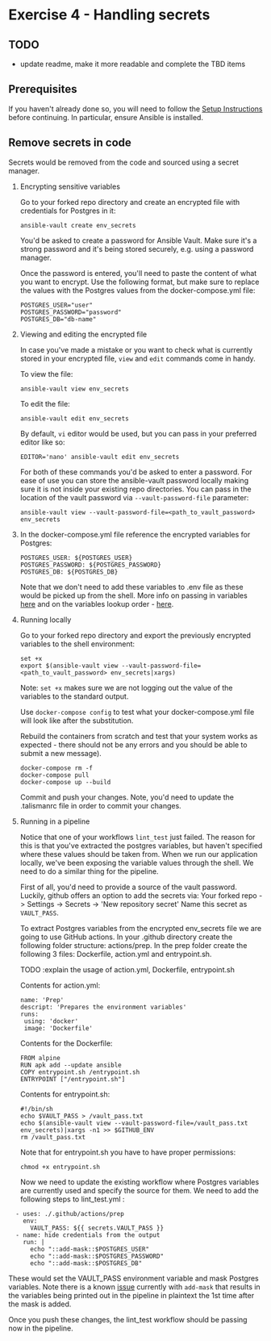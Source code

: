 # Exercise 4 - Handling secrets

## TODO
- update readme, make it more readable and complete the TBD items 

## Prerequisites

If you haven't already done so, you will need to follow the [Setup Instructions](00_setup.md) before
continuing. In particular, ensure Ansible is installed.

## Remove secrets in code

Secrets would be removed from the code and sourced using a secret manager.

1. Encrypting sensitive variables

   Go to your forked repo directory and create an encrypted file with credentials for Postgres in it:
   ```
   ansible-vault create env_secrets
   ```
   You'd be asked to create a password for Ansible Vault. Make sure it's a strong password and it's being stored securely, e.g. using a password manager.
  
   Once the password is entered, you'll need to paste the content of what you want to encrypt. Use the following format, but make sure to replace the values with the Postgres values from the docker-compose.yml file:
   
   ```
   POSTGRES_USER="user"
   POSTGRES_PASSWORD="password"
   POSTGRES_DB="db-name"
   ```
  
1. Viewing and editing the encrypted file

   In case you've made a mistake or you want to check what is currently stored in your encrypted file, `view` and `edit` commands come in handy.

   To view the file:
   ```
   ansible-vault view env_secrets
   ````
   To edit the file:
   ```
   ansible-vault edit env_secrets
   ```  
   
   By default, `vi` editor would be used, but you can pass in your preferred editor like so:

   ```
   EDITOR='nano' ansible-vault edit env_secrets
   ```
  
   For both of these commands you'd be asked to enter a password. For ease of use you can store the ansible-vault password locally making sure it is not inside your existing repo directories. You can pass in the location of the vault password via `--vault-password-file` parameter:

   `ansible-vault view --vault-password-file=<path_to_vault_password> env_secrets`


1. In the docker-compose.yml file reference the encrypted variables for Postgres:
	
   ```
   POSTGRES_USER: ${POSTGRES_USER}
   POSTGRES_PASSWORD: ${POSTGRES_PASSWORD}
   POSTGRES_DB: ${POSTGRES_DB}
   ```   
   Note that we don't need to add these variables to .env file as these would be picked up from the shell. More info on passing in variables [here](https://vsupalov.com/docker-arg-env-variable-guide/) and on the variables lookup order - [here](https://vsupalov.com/override-docker-compose-dot-env/).

1. Running locally

   Go to your forked repo directory and export the previously encrypted variables to the shell environment:
   
   ```
   set +x
   export $(ansible-vault view --vault-password-file=<path_to_vault_password> env_secrets|xargs)
   ```
  
   Note: `set +x` makes sure we are not logging out the value of the variables to the standard output.

   Use `docker-compose config` to test what your docker-compose.yml file will look like after the substitution.

   Rebuild the containers from scratch and test that your system works as expected - there should not be any errors and you should be able to submit a new message).
	
    ```
   docker-compose rm -f
   docker-compose pull  
   docker-compose up --build
   ```
   
   Commit and push your changes. Note, you'd need to update the .talismanrc file in order to commit your changes.

1. Running in a pipeline

   Notice that one of your workflows `lint_test` just failed. The reason for this is that you've extracted the postgres variables, but haven't specified where these values should be taken from. When we run our application locally, we've been exposing the variable values through the shell. 
We need to do a similar thing for the pipeline.

   First of all, you'd need to provide a source of the vault password.
   Luckily, github offers an option to add the secrets via: 
   Your forked repo -> Settings -> Secrets -> 'New repository secret'
   Name this secret as `VAULT_PASS`.

   To extract Postgres variables from the encrypted env_secrets file we are going to use GitHub actions.
   In your .github directory create the following folder structure: actions/prep. 
   In the prep folder create the following 3 files: Dockerfile, action.yml and entrypoint.sh.
 
   TODO :explain the usage of action.yml, Dockerfile, entrypoint.sh

   Contents for action.yml:
   
   ```
   name: 'Prep'
   descript: 'Prepares the environment variables'
   runs:
    using: 'docker'
    image: 'Dockerfile'
   ```
   Contents for the Dockerfile:
   
   ```
   FROM alpine
   RUN apk add --update ansible
   COPY entrypoint.sh /entrypoint.sh
   ENTRYPOINT ["/entrypoint.sh"]
   ```
   Contents for entrypoint.sh:
   
   ```
   #!/bin/sh
   echo $VAULT_PASS > /vault_pass.txt
   echo $(ansible-vault view --vault-password-file=/vault_pass.txt env_secrets)|xargs -n1 >> $GITHUB_ENV 
   rm /vault_pass.txt
   ```
   Note that for entrypoint.sh you have to have proper permissions: 
   
   `chmod +x entrypoint.sh`

   Now we need to update the existing workflow where Postgres variables are currently used and specify the source for them.
   We need to add the following steps to  lint_test.yml :
  
  ```
    - uses: ./.github/actions/prep
      env:
        VAULT_PASS: ${{ secrets.VAULT_PASS }}
    - name: hide credentials from the output
      run: |
        echo "::add-mask::$POSTGRES_USER"
        echo "::add-mask::$POSTGRES_PASSWORD"
        echo "::add-mask::$POSTGRES_DB"
   ```
   These would set the VAULT_PASS environment variable and mask Postgres variables. 
   Note there is a known [issue](https://github.com/actions/runner/issues/475) currently with `add-mask` that results in the variables being printed out in the    pipeline in plaintext the 1st time after the mask is added. 

   Once you push these changes, the lint_test workflow should be passing now in the pipeline.
